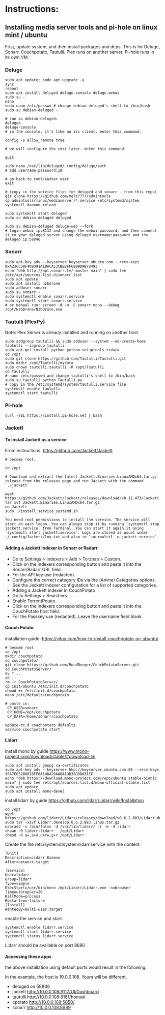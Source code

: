# Instructions:

## Installing media server tools and pi-hole on linux mint / ubuntu

First, update system, and then install packages and deps.
This is for Deluge, Sonarr, Couchpotato, Tautulli. Plex runs on another server. Pi-hole runs in its own VM.

### Deluge

```
sudo apt update; sudo apt upgrade -y
sync
reboot
sudo apt install deluged deluge-console deluge-webui
sudo su -
nano 
sudo nano /etc/passwd # change debian-deluged's shell to /bin/bash
sudo su debian-deluged -

# run as debian-deluged:
deluged
deluge-console
# in the console, it's like an irc client. enter this command: 

config -s allow_remote true

# we will configure the rest later. enter this command:

quit

sudo nano /var/lib/deluged/.config/deluge/auth
# add username:password:10

# go back to root/sudoer user
exit

# (copy in the service files for deluged and sonarr - from this repo) 
git clone https://github.com/melt7777/admintools
cp admintools/linux/mediaserver/*.service /etc/systemd/system
systemctl daemon-reload

sudo systemctl start deluged
sudo su debian-deluged deluged

sudo su debian-deluged deluge-web --fork
# login webui ip:8112 and change the webui password, and then connect it to your deluged server using deluged username:password and the deluged ip:58846
```

### Sonarr 
```
sudo apt-key adv --keyserver keyserver.ubuntu.com --recv-keys 0xA236C58F409091A18ACA53CBEBFF6B99D9B78493
echo "deb http://apt.sonarr.tv/ master main" | sudo tee /etc/apt/sources.list.d/sonarr.list
sudo apt update
sudo apt install nzbdrone
sudo adduser sonarr
sudo su sonarr -
sudo systemctl enable sonarr.service
sudo systemctl start sonarr.service
# or manual run: screen -d -m -S sonarr mono --debug /opt/NzbDrone/NzbDrone.exe
```

### Tautulli (PlexPy)

Note: Plex Server is already installed and running on another host. 
```
sudo addgroup tautulli && sudo adduser --system --no-create-home tautulli --ingroup tautulli
sudo apt-get install python python-setuptools tzdata
cd /opt
sudo git clone https://github.com/Tautulli/Tautulli.git
sudo mkdir /opt/Tautulli/mydata
sudo chown tautulli:tautulli -R /opt/Tautulli
cd Tautulli
# nano /etc/passwd and change tautulli's shell to /bin/bash
sudo su tautulli python Tautulli.py
# copy in the /etc/systemd/system/tautulli.service file
systemctl enable tautulli
systemctl start tautulli
```

### Pi-hole

`curl -sSL https://install.pi-hole.net | bash`

### Jackett

#### To install Jackett as a service

From instructions: https://github.com/Jackett/Jackett

```
# become root.

cd /opt

# Download and extract the latest Jackett.Binaries.LinuxAMDx64.tar.gz release from the releases page and run Jackett with the command `./jackett`

wget https://github.com/Jackett/Jackett/releases/download/v0.11.473/Jackett.Binaries.LinuxAMDx64.tar.gz
tar xvf Jackett.Binaries.LinuxAMDx64.tar.gz
cd Jackett
sudo ./install_service_systemd.sh

You need root permissions to install the service. The service will start on each logon. You can always stop it by running `systemctl stop jackett.service` from Terminal. You can start it again it using `systemctl start jackett.service`. Logs are stored as usual under ~/.config/Jackett/log.txt and also in `journalctl -u jackett.service`.
```

#### Adding a Jackett indexer in Sonarr or Radarr

- Go to Settings > Indexers > Add > Torznab > Custom.
- Click on the indexers corresponding  button and paste it into the Sonarr/Radarr URL field.
- For the API key use (redacted).
- Configure the correct category IDs via the (Anime) Categories options. See the Jackett indexer configuration for a list of supported categories.
- Adding a Jackett indexer in CouchPotato
- Go to Settings > Searchers.
- Enable TorrentPotato.
- Click on the indexers corresponding  button and paste it into the CouchPotato host field.
- For the Passkey use (redacted). Leave the username field blank.

#### Couch Potato

installation guide: https://vitux.com/how-to-install-couchpotato-on-ubuntu/

```
# become root 
cd /opt
mkdir couchpotato
cd couchpotato/
git clone https://github.com/RuudBurger/CouchPotatoServer.git
cd CouchPotatoServer/
mv * ..
cd ..
rm -r CouchPotatoServer/
cp init/ubuntu /etc/init.d/couchpotato
chmod +x /etc/init.d/couchpotato
nano /etc/default/couchpotato

# paste in: 
 CP_USER=sonarr
 CP_HOME=/opt/couchpotato
 CP_DATA=/home/sonarr/couchpotato

update-rc.d couchpotato defaults
service couchpotato start
```

#### Lidarr

install mono by guide https://www.mono-project.com/download/stable/#download-lin

```
sudo apt install gnupg ca-certificates
sudo apt-key adv --keyserver hkp://keyserver.ubuntu.com:80 --recv-keys 3FA7E0328081BFF6A14DA29AA6A19B38D3D831EF
echo "deb https://download.mono-project.com/repo/ubuntu stable-bionic main" | sudo tee /etc/apt/sources.list.d/mono-official-stable.list
sudo apt update
sudo apt install mono-devel
```

install lidarr by guide https://github.com/lidarr/Lidarr/wiki/Installation

```
cd /opt
wget https://github.com/lidarr/Lidarr/releases/download/v0.6.2.883/Lidarr.develop.0.6.2.883.linux.tar.gz
sudo tar -xzvf Lidarr.develop.0.6.2.883.linux.tar.gz
useradd -s /bin/false -d /var/lib/lidarr/ -r -m -U lidarr
chown -R lidarr:lidarr   /opt/Lidarr
chmod -R a=,a+X,u+rw,g+r /opt/Lidarr
```

Create the file /etc/systemd/system/lidarr.service with the content:

```
[Unit]
Description=Lidarr Daemon
After=network.target

[Service]
User=lidarr
Group=lidarr
Type=simple
ExecStart=/usr/bin/mono /opt/Lidarr/Lidarr.exe -nobrowser
TimeoutStopSec=20
KillMode=process
Restart=on-failure
[Install]
WantedBy=multi-user.target
```

enable the service and start. 
```
systemctl enable lidarr.service
systemctl start lidarr.service
systemctl status lidarr.service
```

Lidarr should be available on port 8686

#### Accessing these apps

the above installation using default ports would result in the following. 

In the example, the host is 10.0.0.108. Yours will be different. 

- deluged on 58846
- jackett http://10.0.0.108:9117/UI/Dashboard 
- tautulli http://10.0.0.108:8181/home#
- cpotato http://10.0.0.108:5050/
- sonarr http://10.0.0.108:8989

